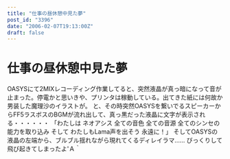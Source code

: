 ```yaml
---
title: "仕事の昼休憩中見た夢"
post_id: "3396"
date: "2006-02-07T19:13:00Z"
draft: false
---
```


# 仕事の昼休憩中見た夢

OASYSにて2MIXレコーディング作業してると、突然液晶が真っ暗になって音が止まった。停電かと思いきや、プリンタは稼動している。出てきた紙には何故か男装した魔理沙のイラストが。 と、その時突然OASYSを繋いでるスピーカーからFF5ラスボスのBGMが流れ出して、真っ黒だった液晶に文字が表示される・・・・・・  「わたしは ネオアシス 全ての音色 全ての音源 全てのシンセの能力を取り込み そして わたしもLama声を出そう 永遠に！」 そしてOASYSの液晶の左端から、ブルブル揺れながら現れてくるディレイラマ…… びっくりして飛び起きてしまったよ'Ａ｀
